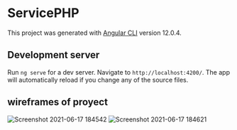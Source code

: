 # ServicePHP

This project was generated with [Angular CLI](https://github.com/angular/angular-cli) version 12.0.4.

## Development server

Run `ng serve` for a dev server. Navigate to `http://localhost:4200/`. The app will automatically reload if you change any of the source files.

## wireframes of proyect

![Screenshot 2021-06-17 184542](https://user-images.githubusercontent.com/46875264/122485414-72a20280-cf9c-11eb-895d-3778aebf50f1.png)
![Screenshot 2021-06-17 184621](https://user-images.githubusercontent.com/46875264/122485449-8d747700-cf9c-11eb-8510-af43a20ff511.png)


